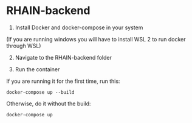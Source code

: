 # RHAIN-backend

1. Install Docker and docker-compose in your system

(If you are running windows you will have to install WSL 2 to run docker through WSL)

2. Navigate to the RHAIN-backend folder

3. Run the container

If you are running it for the first time, run this:

```
docker-compose up --build
```
Otherwise, do it without the build:
```
docker-compose up
```

